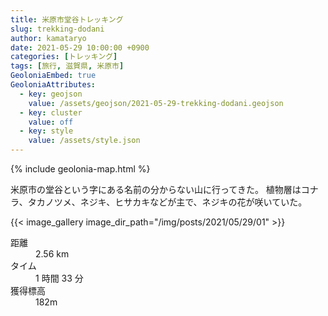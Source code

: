 ```yaml
---
title: 米原市堂谷トレッキング
slug: trekking-dodani
author: kamataryo
date: 2021-05-29 10:00:00 +0900
categories: [トレッキング]
tags: [旅行, 滋賀県, 米原市]
GeoloniaEmbed: true
GeoloniaAttributes:
  - key: geojson
    value: /assets/geojson/2021-05-29-trekking-dodani.geojson
  - key: cluster
    value: off
  - key: style
    value: /assets/style.json
---
```


{% include geolonia-map.html %}

米原市の堂谷という字にある名前の分からない山に行ってきた。
植物層はコナラ、タカノツメ、ネジキ、ヒサカキなどが主で、ネジキの花が咲いていた。

{{< image_gallery image_dir_path="/img/posts/2021/05/29/01" >}}

<dl>
<dt>距離</dt><dd>2.56 km</dd>
<dt>タイム</dt><dd>1 時間 33 分</dd>
<dt>獲得標高</dt><dd>182m</dd>
</dl>
